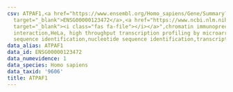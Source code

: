 ```yaml
---
csv: ATPAF1,<a href="https://www.ensembl.org/Homo_sapiens/Gene/Summary?db=core;g=ENSG00000123472"
  target="_blank">ENSG00000123472</a>,<a href="https://www.ncbi.nlm.nih.gov/pubmed/17216044"
  target="_blank"><i class="fas fa-file"></i></a>",chromatin immunoprecipitation assay,direct
  interaction,HeLa, high throughput transcription profiling by microarray,nucleotide
  sequence identification,nucleotide sequence identification,transcriptional regulation,
data_alias: ATPAF1
data_id: ENSG00000123472
data_numevidence: 1
data_species: Homo sapiens
data_taxid: '9606'
title: ATPAF1
---
```

